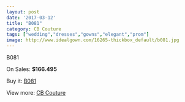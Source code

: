 ```yaml
---
layout: post
date: '2017-03-12'
title: "B081"
category: CB Couture
tags: ["wedding","dresses","gowns","elegant","prom"]
image: http://www.idealgown.com/16265-thickbox_default/b081.jpg
---
```

B081

On Sales: **$166.495**
<a href="https://www.idealgown.com/en/cb-couture/6478-b081.html"><amp-img layout="responsive" width="600" height="600" src="//www.idealgown.com/16265-thickbox_default/b081.jpg" alt="B081 0" /></a>
<a href="https://www.idealgown.com/en/cb-couture/6478-b081.html"><amp-img layout="responsive" width="600" height="600" src="//www.idealgown.com/16267-thickbox_default/b081.jpg" alt="B081 1" /></a>
<a href="https://www.idealgown.com/en/cb-couture/6478-b081.html"><amp-img layout="responsive" width="600" height="600" src="//www.idealgown.com/16266-thickbox_default/b081.jpg" alt="B081 2" /></a>

Buy it: [B081](https://www.idealgown.com/en/cb-couture/6478-b081.html "B081")

View more: [CB Couture](https://www.idealgown.com/en/94-cb-couture "CB Couture")